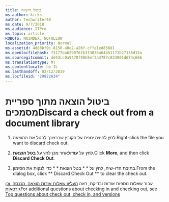 ```yaml
---
title: ביטול הוצאה
ms.author: kirks
author: Techwriter40
ms.date: 9/7/2018
ms.audience: ITPro
ms.topic: article
ROBOTS: NOINDEX, NOFOLLOW
localization_priority: Normal
ms.assetid: 4d86bf9c-8158-40e2-a26f-cffe1ed856d1
ms.openlocfilehash: f3177ba6290767b3f3838a64b51171b27136d15a
ms.sourcegitcommit: dd43cc0a9470f98b8ef2a3787c823801d674c666
ms.translationtype: MT
ms.contentlocale: he-IL
ms.lasthandoff: 02/12/2019
ms.locfileid: "29922634"
---
```

# <a name="discard-a-check-out-from-a-document-library"></a><span data-ttu-id="5c261-102">ביטול הוצאה מתוך ספריית מסמכים</span><span class="sxs-lookup"><span data-stu-id="5c261-102">Discard a check out from a document library</span></span>

1. <span data-ttu-id="5c261-103">לחץ לחיצה ימנית על הקובץ שברצונך לבטל את ההוצאה.</span><span class="sxs-lookup"><span data-stu-id="5c261-103">Right-click the file you want to discard check out.</span></span>
    
2. <span data-ttu-id="5c261-104">לחץ על **עוד**ולאחר מכן לחץ על **בטל הוצאת**.</span><span class="sxs-lookup"><span data-stu-id="5c261-104">Click **More**, and then click **Discard Check Out**.</span></span> 
    
3. <span data-ttu-id="5c261-105">בתיבת הדו-שיח, לחץ על \* \* בטל הוצאת \* \* כדי לנקות את הסימון.</span><span class="sxs-lookup"><span data-stu-id="5c261-105">From the dialog box, click \*\* Discard Check Out \*\* to clear the check out.</span></span> 
    
<span data-ttu-id="5c261-106">עבור שאלות נוספות אודות ובדיקת, ראה [העליון שאלות אודות הוצאה, הכנסה, וכן גירסאות](https://go.microsoft.com/fwlink/?linkid=2018786)</span><span class="sxs-lookup"><span data-stu-id="5c261-106">For additional questions about checking in and checking out, see [Top questions about check out, check in, and versions](https://go.microsoft.com/fwlink/?linkid=2018786)</span></span>
  

